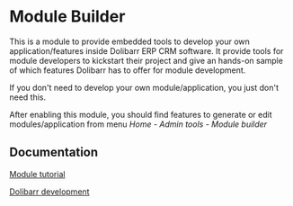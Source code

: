 Module Builder
==============

This is a module to provide embedded tools to develop your own application/features inside Dolibarr ERP CRM software.
It provide tools for module developers to kickstart their project and give an hands-on sample of which features Dolibarr
has to offer for module development.

If you don't need to develop your own module/application, you just don't need this.

After enabling this module, you should find features to generate or edit modules/application from menu *Home - Admin tools - Module builder*

Documentation
-------------

[Module tutorial](https://wiki.dolibarr.org/index.php/Module_development)

[Dolibarr development](https://wiki.dolibarr.org/index.php/Developer_documentation)
